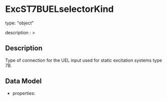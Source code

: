 # ExcST7BUELselectorKind
type: "object"
description : >
## Description
Type of connection for the UEL input used for static excitation systems type 7B.

## Data Model
  - properties:
